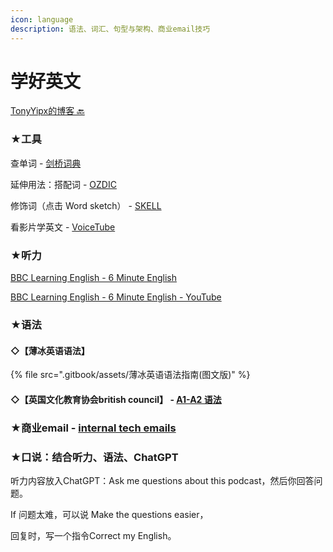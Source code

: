 ```yaml
---
icon: language
description: 语法、词汇、句型与架构、商业email技巧
---
```


# 学好英文

[TonyYipx的博客 🔙](https://tonyyipx.gitbook.io/tonyyipx/)

### ★工具

查单词 - [剑桥词典](https://dictionary.cambridge.org/zhs/)

延伸用法：搭配词 - [OZDIC](https://ozdic.com/)

修饰词（点击 Word sketch） - [SKELL](https://skell.sketchengine.eu/)

看影片学英文 - [VoiceTube](https://tw.voicetube.com/)

### ★听力

[BBC Learning English - 6 Minute English](https://www.bbc.co.uk/learningenglish/english/features/6-minute-english)

[BBC Learning English - 6 Minute English - YouTube](https://youtube.com/playlist?list=PLcetZ6gSk96-FECmH9l7Vlx5VDigvgZpt\&si=6kXFKbXPM4OEKta4)

### ★语法

#### ◇【薄冰英语语法】

{% file src=".gitbook/assets/薄冰英语语法指南(图文版)" %}

#### ◇【英国文化教育协会british council】  - [A1-A2 语法](https://learnenglish.britishcouncil.org/grammar/a1-a2-grammar)

### ★商业email - [internal tech emails](https://www.techemails.com/)

### ★口说：结合听力、语法、ChatGPT

听力内容放入ChatGPT：Ask me questions about this podcast，然后你回答问题。

If 问题太难，可以说 Make the questions easier，

回复时，写一个指令Correct my English。


